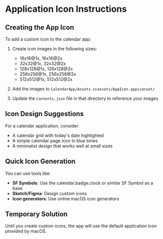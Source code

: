 # Application Icon Instructions

## Creating the App Icon

To add a custom icon to the calendar app:

1. Create icon images in the following sizes:
   - 16x16@1x, 16x16@2x
   - 32x32@1x, 32x32@2x
   - 128x128@1x, 128x128@2x
   - 256x256@1x, 256x256@2x
   - 512x512@1x, 512x512@2x

2. Add the images to `CalendarApp/Assets.xcassets/AppIcon.appiconset/`

3. Update the `Contents.json` file in that directory to reference your images

## Icon Design Suggestions

For a calendar application, consider:
- A calendar grid with today's date highlighted
- A simple calendar page icon in blue tones
- A minimalist design that works well at small sizes

## Quick Icon Generation

You can use tools like:
- **SF Symbols**: Use the calendar.badge.clock or similar SF Symbol as a base
- **Sketch/Figma**: Design custom icons
- **Icon generators**: Use online macOS icon generators

## Temporary Solution

Until you create custom icons, the app will use the default application icon provided by macOS.
